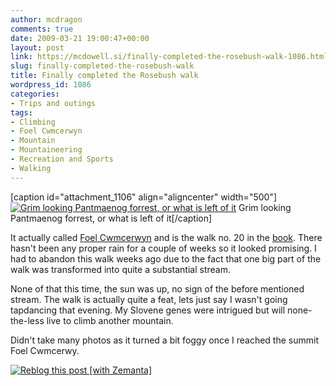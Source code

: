 ```yaml
---
author: mcdragon
comments: true
date: 2009-03-21 19:00:47+00:00
layout: post
link: https://mcdowell.si/finally-completed-the-rosebush-walk-1086.html
slug: finally-completed-the-rosebush-walk
title: Finally completed the Rosebush walk
wordpress_id: 1086
categories:
- Trips and outings
tags:
- Climbing
- Foel Cwmcerwyn
- Mountain
- Mountaineering
- Recreation and Sports
- Walking
---
```


[caption id="attachment_1106" align="aligncenter" width="500"][![Grim looking Pantmaenog forrest, or what is left of it](https://img.mcdowell.si/2009/03/pantmaenog_forrest1-1.jpg)](https://mcdowell.si/about/gallery?album=Rosebush) Grim looking Pantmaenog forrest, or what is left of it[/caption]

It actually called [Foel Cwmcerwyn](http://en.wikipedia.org/wiki/Foel_Cwmcerwyn) and is the walk no. 20 in the [book](http://www.amazon.co.uk/Walking-Pembrokeshire-Circular-National-Cicerone/dp/1852844310). There hasn't been any proper rain for a couple of weeks so it looked promising. I had to abandon this walk weeks ago due to the fact that one big part of the walk was transformed into quite a substantial stream.

None of that this time, the sun was up, no sign of the before mentioned stream. The walk is actually quite a feat, lets just say I wasn't going tapdancing that evening. My Slovene genes were intrigued but will none-the-less live to climb another mountain.

Didn't take many photos as it turned a bit foggy once I reached the summit Foel Cwmcerwy.


[![Reblog this post [with Zemanta]](http://img.zemanta.com/reblog_e.png?x-id=3f9f3479-d395-4799-b517-e6025ac45b21)](http://reblog.zemanta.com/zemified/3f9f3479-d395-4799-b517-e6025ac45b21/)

